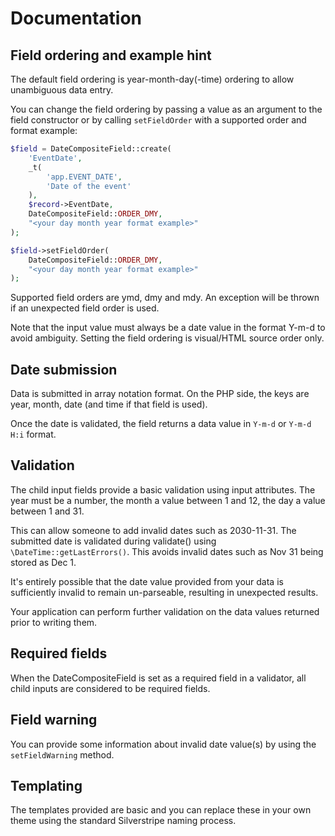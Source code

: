 # Documentation

## Field ordering and example hint

The default field ordering is year-month-day(-time) ordering to allow unambiguous data entry.

You can change the field ordering by passing a value as an argument to the field constructor or by calling `setFieldOrder` with a supported order and format example:

```php
$field = DateCompositeField::create(
    'EventDate',
    _t(
        'app.EVENT_DATE',
        'Date of the event'
    ),
    $record->EventDate,
    DateCompositeField::ORDER_DMY,
    "<your day month year format example>"
);
```

```php
$field->setFieldOrder(
    DateCompositeField::ORDER_DMY,
    "<your day month year format example>"
);
```

Supported field orders are ymd, dmy and mdy. An exception will be thrown if an unexpected field order is used.

Note that the input value must always be a date value in the format Y-m-d to avoid ambiguity. Setting the field ordering is visual/HTML source order only.

## Date submission

Data is submitted in array notation format. On the PHP side, the keys are year, month, date (and time if that field is used).

Once the date is validated, the field returns a data value in `Y-m-d` or `Y-m-d H:i` format.

## Validation

The child input fields provide a basic validation using input attributes. The year must be a number, the month a value between 1 and 12, the day a value between 1 and 31.

This can allow someone to add invalid dates such as 2030-11-31. The submitted date is validated during validate() using `\DateTime::getLastErrors()`. This avoids invalid dates such as Nov 31 being stored as Dec 1.

It's entirely possible that the date value provided from your data is sufficiently invalid to remain un-parseable, resulting in unexpected results.

Your application can perform further validation on the data values returned prior to writing them.

## Required fields

When the DateCompositeField is set as a required field in a validator, all child inputs are considered to be required fields.

## Field warning

You can provide some information about invalid date value(s) by using the `setFieldWarning` method.

## Templating

The templates provided are basic and you can replace these in your own theme using the standard Silverstripe naming process.

